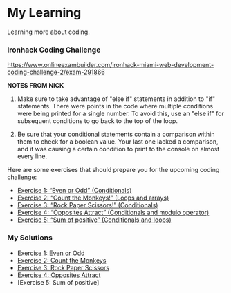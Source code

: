 # My Learning
Learning more about coding.

### Ironhack Coding Challenge
https://www.onlineexambuilder.com/ironhack-miami-web-development-coding-challenge-2/exam-291866

**NOTES FROM NICK**

1. Make sure to take advantage of "else if" statements in addition to "if" statements. 
There were points in the code where multiple conditions were being printed for a single number. 
To avoid this, use an "else if" for subsequent conditions to go back to the top of the loop.

 
2. Be sure that your conditional statements contain a comparison within them to check for a boolean value. 
Your last one lacked a comparison, and it was causing a certain condition to print to the console on almost every line.

 
Here are some exercises that should prepare you for the upcoming coding challenge:
- [Exercise 1: “Even or Odd” (Conditionals)](https://www.codewars.com/kata/even-or-odd/train/javascript)
- [Exercise 2: “Count the Monkeys!” (Loops and arrays)](https://www.codewars.com/kata/count-the-monkeys/train/javascript)
- [Exercise 3: “Rock Paper Scissors!” (Conditionals)](https://www.codewars.com/kata/rock-paper-scissors/train/javascript)
- [Exercise 4: “Opposites Attract” (Conditionals and modulo operator)](https://www.codewars.com/kata/opposites-attract/train/javascript)
- [Exercise 5: “Sum of positive” (Conditionals and loops)](https://www.codewars.com/kata/sum-of-positive/train/javascript)

### My Solutions
- [Exercise 1: Even or Odd](https://github.com/mrsdo/MyLearning/blob/master/ironhack/01-even-or-odd.js)
- [Exercise 2: Count the Monkeys](https://github.com/mrsdo/MyLearning/blob/master/ironhack/02-monkey-count.js)
- [Exercise 3: Rock Paper Scissors](https://github.com/mrsdo/MyLearning/blob/master/ironhack/03-rock-paper-scissors-script.js)
- [Exercise 4: Opposites Attract](https://github.com/mrsdo/MyLearning/blob/master/ironhack/04-opposites-attract.js)
- [Exercise 5: Sum of positive]
